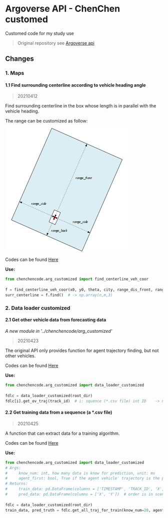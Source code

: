 # Argoverse API - ChenChen customed

Customed code for my study use
> Original repository see [Argoverse api](https://github.com/argoai/argoverse-api)

## Changes
### 1. Maps
#### 1.1 Find surrounding centerline according to vehicle heading angle
> 20210412

Find surrounding centerline in the box whose length is in parallel with the vehicle heading.

The range can be customized as follow:

![](images/find_centerline.png)

Codes can be found [Here](chenchencode/arg_customized.py)

**Use:**
``` python
from chenchencode.arg_customized import find_centerline_veh_coor

f = find_centerline_veh_coor(x0, y0, theta, city, range_dis_front, range_dis_back, range_dis_side)
surr_centerline = f.find()  # -> np.array(n,m,3)
```

### 2. Data loader customized
#### 2.1 Get other vehicle data from forecasting data

*A new module in '../chenchencode/arg_customized'*

> 20210423

The original API only provides function for agent trajectory finding, but not other vehicles.

Codes can be found [Here](chenchencode/arg_customized.py)

**Use:**
``` python
from chenchencode.arg_customized import data_loader_customized

fdlc = data_loader_customized(root_dir)
fdlc[i].get_ov_traj(track_id)  # i: squence (*.csv file) int ID    -> np.array(n,2)
```
#### 2.2 Get training data from a sequence (a *.csv file)
> 20210425

A function that can extract data for a training algorithm.

Codes can be found [Here](chenchencode/arg_customized.py)

**Use:**
``` python
from chenchencode.arg_customized import data_loader_customized
# Args:
#     know_num: int, how many data is know for prediction, unit: ms
#     agent_first: bool, True if the agent vehicle' trajectory is the prediction target, else using AV
# Returns:
#     train_data: pd.DataFrame(columns = ['TIMESTAMP', 'TRACK_ID', 'X', 'Y'])
#     pred_data: pd.DataFrame(columns = ['X', 'Y'])  # order is in scending time

fdlc = data_loader_customized(root_dir)
train_data, pred_truth = fdlc.get_all_traj_for_train(know_num=20, agent_first=True)
```
